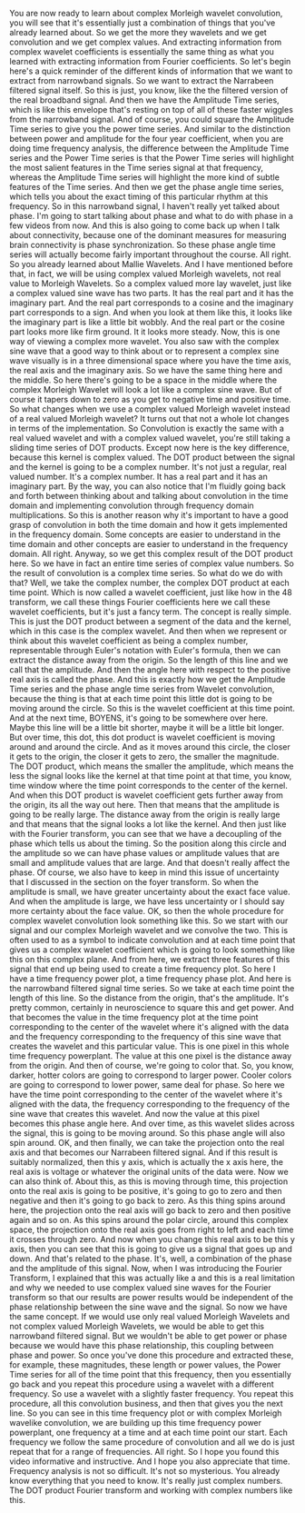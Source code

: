  You are now ready to learn about complex Morleigh wavelet convolution, you will see that it's essentially just a combination of things that you've already learned about. So we get the more they wavelets and we get convolution and we get complex values. And extracting information from complex wavelet coefficients is essentially the same thing as what you learned with extracting information from Fourier coefficients. So let's begin here's a quick reminder of the different kinds of information that we want to extract from narrowband signals. So we want to extract the Narrabeen filtered signal itself. So this is just, you know, like the the filtered version of the real broadband signal. And then we have the Amplitude Time series, which is like this envelope that's resting on top of all of these faster wiggles from the narrowband signal. And of course, you could square the Amplitude Time series to give you the power time series. And similar to the distinction between power and amplitude for the four year coefficient, when you are doing time frequency analysis, the difference between the Amplitude Time series and the Power Time series is that the Power Time series will highlight the most salient features in the Time series signal at that frequency, whereas the Amplitude Time series will highlight the more kind of subtle features of the Time series. And then we get the phase angle time series, which tells you about the exact timing of this particular rhythm at this frequency. So in this narrowband signal, I haven't really yet talked about phase. I'm going to start talking about phase and what to do with phase in a few videos from now. And this is also going to come back up when I talk about connectivity, because one of the dominant measures for measuring brain connectivity is phase synchronization. So these phase angle time series will actually become fairly important throughout the course. All right. So you already learned about Mallie Wavelets. And I have mentioned before that, in fact, we will be using complex valued Morleigh wavelets, not real value to Morleigh Wavelets. So a complex valued more lay wavelet, just like a complex valued sine wave has two parts. It has the real part and it has the imaginary part. And the real part corresponds to a cosine and the imaginary part corresponds to a sign. And when you look at them like this, it looks like the imaginary part is like a little bit wobbly. And the real part or the cosine part looks more like firm ground. It it looks more steady. Now, this is one way of viewing a complex more wavelet. You also saw with the complex sine wave that a good way to think about or to represent a complex sine wave visually is in a three dimensional space where you have the time axis, the real axis and the imaginary axis. So we have the same thing here and the middle. So here there's going to be a space in the middle where the complex Morleigh Wavelet will look a lot like a complex sine wave. But of course it tapers down to zero as you get to negative time and positive time. So what changes when we use a complex valued Morleigh wavelet instead of a real valued Morleigh wavelet? It turns out that not a whole lot changes in terms of the implementation. So Convolution is exactly the same with a real valued wavelet and with a complex valued wavelet, you're still taking a sliding time series of DOT products. Except now here is the key difference, because this kernel is complex valued. The DOT product between the signal and the kernel is going to be a complex number. It's not just a regular, real valued number. It's a complex number. It has a real part and it has an imaginary part. By the way, you can also notice that I'm fluidly going back and forth between thinking about and talking about convolution in the time domain and implementing convolution through frequency domain multiplications. So this is another reason why it's important to have a good grasp of convolution in both the time domain and how it gets implemented in the frequency domain. Some concepts are easier to understand in the time domain and other concepts are easier to understand in the frequency domain. All right. Anyway, so we get this complex result of the DOT product here. So we have in fact an entire time series of complex value numbers. So the result of convolution is a complex time series. So what do we do with that? Well, we take the complex number, the complex DOT product at each time point. Which is now called a wavelet coefficient, just like how in the 48 transform, we call these things Fourier coefficients here we call these wavelet coefficients, but it's just a fancy term. The concept is really simple. This is just the DOT product between a segment of the data and the kernel, which in this case is the complex wavelet. And then when we represent or think about this wavelet coefficient as being a complex number, representable through Euler's notation with Euler's formula, then we can extract the distance away from the origin. So the length of this line and we call that the amplitude. And then the angle here with respect to the positive real axis is called the phase. And this is exactly how we get the Amplitude Time series and the phase angle time series from Wavelet convolution, because the thing is that at each time point this little dot is going to be moving around the circle. So this is the wavelet coefficient at this time point. And at the next time, BOYENS, it's going to be somewhere over here. Maybe this line will be a little bit shorter, maybe it will be a little bit longer. But over time, this dot, this dot product is wavelet coefficient is moving around and around the circle. And as it moves around this circle, the closer it gets to the origin, the closer it gets to zero, the smaller the magnitude. The DOT product, which means the smaller the amplitude, which means the less the signal looks like the kernel at that time point at that time, you know, time window where the time point corresponds to the center of the kernel. And when this DOT product is wavelet coefficient gets further away from the origin, its all the way out here. Then that means that the amplitude is going to be really large. The distance away from the origin is really large and that means that the signal looks a lot like the kernel. And then just like with the Fourier transform, you can see that we have a decoupling of the phase which tells us about the timing. So the position along this circle and the amplitude so we can have phase values or amplitude values that are small and amplitude values that are large. And that doesn't really affect the phase. Of course, we also have to keep in mind this issue of uncertainty that I discussed in the section on the foyer transform. So when the amplitude is small, we have greater uncertainty about the exact face value. And when the amplitude is large, we have less uncertainty or I should say more certainty about the face value. OK, so then the whole procedure for complex wavelet convolution look something like this. So we start with our signal and our complex Morleigh wavelet and we convolve the two. This is often used to as a symbol to indicate convolution and at each time point that gives us a complex wavelet coefficient which is going to look something like this on this complex plane. And from here, we extract three features of this signal that end up being used to create a time frequency plot. So here I have a time frequency power plot, a time frequency phase plot. And here is the narrowband filtered signal time series. So we take at each time point the length of this line. So the distance from the origin, that's the amplitude. It's pretty common, certainly in neuroscience to square this and get power. And that becomes the value in the time frequency plot at the time point corresponding to the center of the wavelet where it's aligned with the data and the frequency corresponding to the frequency of this sine wave that creates the wavelet and this particular value. This is one pixel in this whole time frequency powerplant. The value at this one pixel is the distance away from the origin. And then of course, we're going to color that. So, you know, darker, hotter colors are going to correspond to larger power. Cooler colors are going to correspond to lower power, same deal for phase. So here we have the time point corresponding to the center of the wavelet where it's aligned with the data, the frequency corresponding to the frequency of the sine wave that creates this wavelet. And now the value at this pixel becomes this phase angle here. And over time, as this wavelet slides across the signal, this is going to be moving around. So this phase angle will also spin around. OK, and then finally, we can take the projection onto the real axis and that becomes our Narrabeen filtered signal. And if this result is suitably normalized, then this y axis, which is actually the x axis here, the real axis is voltage or whatever the original units of the data were. Now we can also think of. About this, as this is moving through time, this projection onto the real axis is going to be positive, it's going to go to zero and then negative and then it's going to go back to zero. As this thing spins around here, the projection onto the real axis will go back to zero and then positive again and so on. As this spins around the polar circle, around this complex space, the projection onto the real axis goes from right to left and each time it crosses through zero. And now when you change this real axis to be this y axis, then you can see that this is going to give us a signal that goes up and down. And that's related to the phase. It's, well, a combination of the phase and the amplitude of this signal. Now, when I was introducing the Fourier Transform, I explained that this was actually like a and this is a real limitation and why we needed to use complex valued sine waves for the Fourier transform so that our results are power results would be independent of the phase relationship between the sine wave and the signal. So now we have the same concept. If we would use only real valued Morleigh Wavelets and not complex valued Morleigh Wavelets, we would be able to get this narrowband filtered signal. But we wouldn't be able to get power or phase because we would have this phase relationship, this coupling between phase and power. So once you've done this procedure and extracted these, for example, these magnitudes, these length or power values, the Power Time series for all of the time point that this frequency, then you essentially go back and you repeat this procedure using a wavelet with a different frequency. So use a wavelet with a slightly faster frequency. You repeat this procedure, all this convolution business, and then that gives you the next line. So you can see in this time frequency plot or with complex Morleigh wavelike convolution, we are building up this time frequency power powerplant, one frequency at a time and at each time point our start. Each frequency we follow the same procedure of convolution and all we do is just repeat that for a range of frequencies. All right. So I hope you found this video informative and instructive. And I hope you also appreciate that time. Frequency analysis is not so difficult. It's not so mysterious. You already know everything that you need to know. It's really just complex numbers. The DOT product Fourier transform and working with complex numbers like this.